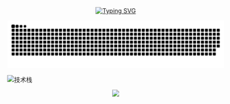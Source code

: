 <div align="center">
  <a href="https://github.com/MashiroJ/">
    <img src="https://readme-typing-svg.demolab.com?font=Fira+Code&pause=1000&color=024EF7&width=435&lines=昨日之深渊,今日之浅谈！&center=true&size=27" alt="Typing SVG" />
  </a>
</div>

<p align="center">
  <img src="https://raw.githubusercontent.com/MashiroJ/MashiroJ/refs/heads/output/github-contribution-grid-snake-dark.svg"/>
</p>

![技术栈](https://github-readme-stats.vercel.app/api/top-langs/?username=MashiroJ&layout=compact&theme=tokyonight)
 
<p align="center">
 <a href="https://github.com/MashiroJ">
  <img src="https://github-readme-stats.vercel.app/api?username=MashiroJ&theme=vue&show_icons=true"/>
 </a>
</p>
